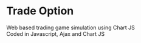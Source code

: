 # Trade Option  
Web based trading game simulation using Chart JS  
Coded in Javascript, Ajax and Chart JS
